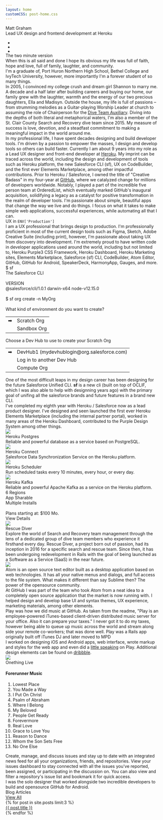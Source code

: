 ```yaml
---
layout: home
customCSS: post-home.css
---
```


<div class="welcome text-center">
    <div class="mb-3 text-5xl md:text-7xl lg:text-8xl uppercase lg:tracking-widest font-light">Matt Graham</div>
    <div class="text-red-500 font-serif text-xl md:text-2xl tracking-wide m-3">Lead UX design and frontend development at Heroku</div>
    <ul class="flex items-center my-6">
      <li class="mx-4">
        <a href="http://twitter.com/mattgraham" target="_blank">
          <div class="icon-x h-12 md:h-12 w-12 md:w-12"></div>
        </a>
      </li>
      <li class="mx-4">
        <a href="http://github.com/mattgraham" target="_blank">
          <div class="icon-github h-12 md:h-12 w-12 md:w-12"></div>
        </a>
      </li>
      <li class="mx-4">
        <a href="http://dribbble.com/mattgraham" target="_blank">
          <div class="icon-dribbble h-12 md:h-12 w-12 md:w-12"></div>
        </a>
      </li>
    </ul>
</div>

<div id="about" class="p-4 mb-12">  
  <div class="max-w-screen-lg	mx-auto py-8">
    <div class="text-5xl my-12 font-serif text-center">The two minute version</div>
    <div class="grid grid-cols-1 md:grid-cols-2 gap-8">
      <div>
        <div class="text-xl text-slate-700 leading-8 mb-6 max-w-prose mx-auto">
          When this is all said and done I hope its obvious my life was full of faith, hope and love, full of family, laughter, and community.
        </div>
        <div class="text-xl text-slate-700 leading-8 mb-6 max-w-prose mx-auto">
          I'm a graduate of, Port Huron Northern High School, Bethel College and IvyTech University, however, more importantly I'm a forever student of so many things.</div>
        <div class="text-xl text-slate-700 leading-8 mb-6 max-w-prose mx-auto">
          In 2005, I convinced my college crush and dream girl Shannon to marry me. A decade and a half later after building careers and buying our home, our family grew with the laughter, warmth and the energy of our two precious daughters, Ella and Madisyn. Outside the house, my life is full of passions – from strumming melodies as a Guitar-playing Worship Leader at church to assuming the role of Chairperson for the <a href="https://diveteamauxiliary.org" target="_blank">Dive Team Auxiliary</a>. Diving into the depths of both literal and metaphorical waters, I'm also a member of the St. Clair County Search and Recovery dive team since 2015. My measure of success is love, devotion, and a steadfast commitment to making a meaningful impact in the world around me.
        </div>
      </div>
      <div>
        <div class="text-xl text-slate-700 leading-8 mb-6 max-w-prose mx-auto">
          In my professional life, I have spent decades designing and build developer tools. I'm driven by a passion to empower the masses, I design and develop tools so others can build faster. Currently I am about 9 years into my role as a Lead UX designer and front-end developer at <a href="https://heroku.com" target="_blank">Heroku</a>. My imprint can be traced across the world, including the design and development of tools such as Heroku platform, the new Salesforce CLI (sf), UX on CodeBuilder, and the first ever Elements Marketplace, among other impactful contributions. Prior to Heroku / Salesforce, I owned the title of "Creative Badass" in my four-year at <a href="https://github.com" target="_blank">GitHub</a>, where we catalyzed change for millions of developers worldwide. Notably, I played a part of the incredible five person team at OrderedList, which eventually marked GitHub's inaugural acquisition, solidifying a legacy as a catalyst for positive transformation in the realm of developer tools. I'm passionate about simple, beautiful apps that change the way we live and do things. I focus on what it takes to make simple web applications, successful experiences, while automating all that I can.
        </div>
      </div>
    </div>
  </div>
</div>
<div class="bg-rose-700/90 py-12 px-4 text-white" id="">
  <div class="text-4xl md:text-5xl my-12 text-white font-serif text-center">UX <span class="italic">in</span> <code class="tracking-tight">ENV['Production']</code></div>
  <div class="text-xl text-white/70 leading-8 mb-6 max-w-prose mx-auto">
    <span class="font-bold">I am a UX professional that brings design to production.</span> I'm professionally proficient in most of the current design tools such as Figma, Sketch, Adobe Creative Suite (including print), however, I'm passionate about taking UX from discovery into development. I'm extremely proud to have written code in developer applications used around the world, including but not limited to, Heroku Purple3 CSS Framework, Heroku Dashboard, Heroku Marketing sites, Elements Marketplace, Salesforce (sf) CLI, CodeBuilder, Atom Editor, GitHub, GitHub for Android, SpeakerDeck, HarmonyApp, Gauges, and more.
  </div>
</div>

<div class="bg-black/90" id="salesforce-cli">
  <div class="w-full max-w-screen-2xl mx-auto grid lg:grid-cols-2 lg:gap-4">
    <div class="text-white font-mono text-sm bg-black p-12 lg:mt-12 order-1 lg:order-0 overflow-hidden">
      <div><span class="text-blue-500">$</span> sf</div>
      <div>The Salesforce CLI</div>
      <br/>
      <div class="font-bold mb-2">VERSION</div>
      <div>@salesforce/cli/1.0.1 darwin-x64 node-v12.15.0</div>
      <br/>
      <div><span class="text-blue-500">$</span> sf org create -n MyOrg</div>
      <br/>
      <div class="font-bold mb-2">What kind of environment do you want to create?</div>
      <table class="mb-4">
        <tr>
          <td class="">➡ </td>
          <td class="ph1">Scratch Org</td>
        </tr>
        <tr>
          <td class=""></td>
          <td class="ph1">Sandbox Org</td>
        </tr>
      </table>
      <div class="font-bold mb-2">Choose a Dev Hub to use to create your Scratch Org</div>
      <table class="mb-4">
        <tr>
          <td class="">➡ </td>
          <td class="ph1">DevHub1 (mydevhublogin@org.salesforce.com)</td>
        </tr>
        <tr>
          <td class=""></td>
          <td class="ph1">Log in to another Dev Hub</td>
        </tr>
        <tr>
          <td class=""></td>
          <td class="ph1">Compute Org</td>
        </tr>
      </table>
    </div>
    <div class="w-50 p-8 flex flex-col text-center order-0 lg:order-1">
      <div class="flex-auto"></div>
      <img src="/assets/images/heroku/logo-salesforce.svg" alt="" class="h-24 mb-4">
      <div class="text-white/80 max-w-prose text-lg">One of the most difficult leaps in my design career has been designing for the future Salesforce Unified CLI. <strong>sf</strong> is a new cli (built on top of OCLIF, which I was also able to help with designning years ago) with the primary goal of unifing all the salesforce brands and future features in a brand new CLI.</div>
      <div class="flex-auto"></div>
    </div>
  </div>
</div>

<div class="bg-gradient-to-r from-[#4e61a8] to-[#6d4a92] py-12" id="">
  <div class="w-full max-w-screen-2xl mx-auto grid lg:grid-cols-2 gap-4">
    <div class="w-50 p-8 flex flex-col text-center">
      <div class="flex-auto"></div>
        <div class="flex items-center mx-auto mb-6">
          <img src="/assets/images/heroku/logo-heroku.svg" class="h-12" alt="">
          <div class="w-4"></div>
          <img src="/assets/images/heroku/logo-salesforce.svg" class="h-12" alt="">
        </div>
      <div class="text-white/80 mb-4 max-w-prose text-lg mx-auto">
        I've completed my eighth year with Heroku / Salesforce now as a lead product designer. I've designed and seen launched the first ever Heroku Elements Marketplace (including the internal partner portal), worked in many areas of the Heroku Dashboard, contributed to the Purple Design System among other things.
      </div>
      <div class="flex-auto"></div>
    </div>
    <div class="w-50 grid lg:grid-cols-2 gap-4 py-12 px-4">
      <div class="max-w-lg mx-auto bg-white/90 rounded shadow-xl p-4 text-center">
        <img class="h-16 w-16 mx-auto my-3" src="/assets/images/heroku/herokuPostgres.png">
        <div class="font-bold text-violet-900 my-1">Heroku Postgres</div>
        <div class="text-gray-600 text-sm">Reliable and powerful database as a service based on PostgreSQL.</div>
      </div>
      <div class="max-w-lg mx-auto bg-white/90 rounded shadow-xl p-4 text-center">
        <img class="h-16 w-16 mx-auto my-3" src="/assets/images/heroku/herokuConnect.png">
        <div class="font-bold text-violet-900 my-1">Heroku Connect</div>
        <div class="text-gray-600 text-sm">Salesforce Data Synchronization Service on the Heroku platform.</div>
      </div>
      <div class="max-w-lg mx-auto bg-white/90 rounded shadow-xl p-4 text-center">
        <img class="h-16 w-16 mx-auto my-3" src="/assets/images/heroku/herokuScheduler.png">
        <div class="font-bold text-violet-900 my-1">Heroku Scheduler</div>
        <div class="text-gray-600 text-sm">Run scheduled tasks every 10 minutes, every hour, or every day. </div>
      </div>
      <div class="max-w-lg mx-auto bg-white/90 rounded shadow-xl p-4 text-center relative">
        <img class="h-16 w-16 mx-auto my-3" src="/assets/images/heroku/herokuKafka.png">
        <div class="font-bold text-violet-900 my-1">Heroku Kafka</div>
        <div class="text-gray-600 text-sm">Reliable and powerful Apache Kafka as a service on the Heroku platform.</div>
        <div class="bg-violet-900/90 absolute top-0 right-0 left-0 bottom-0 flex flex-col p-4 text-sm rounded">
          <div class="flex-auto"></div>
          <div class="text-white lh-copy text-sm">
            <div class="font-bold">6 Regions</div>
            <div class="font-bold">App Sharable</div>
            <div class="font-bold">Multiple Installs</div>
            <br/>
            <div class="">Plans starting at: <span class="font-bold">$100 Mo.</span></div>
          </div>
          <div class="flex-auto"></div>
          <div class="">
            <div class="bg-white rounded-sm p-2 text-violet-900">View Details</div>
          </div>
        </div>
      </div>
    </div>
  </div>
</div>

<div class="bg-gradient-to-r from-black to-slate-950 py-12 text-white" id="rescuediver">
  <div class="w-full max-w-screen-2xl mx-auto grid lg:grid-cols-2 gap-4">
    <div class="flex flex-column items-center">
      <div class="flex-auto"></div>
      <div class="text-center">
        <div class="flex items-center m-6">
          <div class="flex-auto"></div>
          <img src="assets/images/rescue_diver_logo.svg" class="h-12 mr-4">
          <div class="tracking-tight bg-gradient-to-br from-red-400 via-red-700 to-rose-500 bg-clip-text text-transparent bg-clip-text text-transparent text-3xl md:text-4xl lg:text-6xl font-bold">Rescue Diver</div>
          <div class="flex-auto"></div>
        </div>
        <div class="text-lg text-white mx-4">
          Explore the world of Search and Recovery team management through the lens of a dedicated group of dive team members who experience it firsthand every day. Rescue Diver, a project born out of passion, had its inception in 2016 for a specific search and rescue team. Since then, it has been undergoing redevelopment in Rails with the goal of being launched as a Software as a Service (SaaS) in the near future.
        </div>
      </div>
      <div class="flex-auto"></div>
    </div>
    <div class="">
      <img src="assets/images/callout-reporting@2x.png" class="max-w-lg bg-white p-8 m-4 rounded shadow mx-auto">
    </div>
  </div>
</div>

<div class="bg-gradient-to-r from-[#EFEAE1] to-[#EFEAE1] overflow-hidden p-12">
  <div class="w-full max-w-screen-2xl mx-auto grid lg:grid-cols-2 gap-4">
    <div>
      <img src="assets/images/atom.png" alt="" class="w-50 lg:-mb-24 mb-12">
    </div>
    <div class="flex flex-col text-lg">
      <div class="flex-auto"></div>
      <img src="assets/images/atom-logo.svg" class="mb-12 h-16" alt="">
      <div class="mb-4">
        Atom is an open source text editor built as a desktop application based on web technologies. It has all your native menus and dialogs, and full access to the file system. What makes it different than say Sublime then? The power of the opensource community.
      </div>
      <div class="mb-4">
        At GitHub I was part of the team who took Atom from a neat idea to a completely open source application that the market is now running with. I helped design and develop base UI and syntax themes, UX experience, marketing materials, among other elements.
      </div>
      <div class="flex-auto"></div>
    </div>
  </div>
</div>

<div class="play bg-gradient-radial from-[#531E3A] to-[#33284D] overflow-hidden px-12 py-24">
  <div class="w-full max-w-screen-2xl mx-auto grid lg:grid-cols-2 gap-4">  
    <div class="flex flex-col text-left text-white py-12 md:pr-12 text-lg">
      <div class="flex-auto"></div>
      <div>
        <img src="assets/images/play-logo.png" class="mx-auto h-20 mb-12 mx-auto" alt="">
        <div class="mb-4 max-w-prose mx-auto">
          Play was how we did music at GitHub. As taken from the readme, "Play is an employee-powered iTunes-based client-driven distributed music server for your office. Also it can prepare your taxes." I never got it to do my taxes, however being able to queue up music across the world and stream along side your remote co-workers; that was done well. Play was a Rails app originally built off iTunes DJ and later moved to MPD
        </div>
        <div class="mb-4 max-w-prose mx-auto">
          I worked on designing iOS and Android apps, web interface, wrote markup and styles for the web app and even did a <a href="https://speakerdeck.com/mattgraham/github-play" target="_blank">little speaking</a> on Play. Additional design elements can be found on <a href="https://dribbble.com/mattgraham/projects/212617-Play" target="_blank">dribbble</a>.
        </div>
      </div>
      <div class="flex-auto"></div>
    </div>
    <div class="text-left grid md:grid-cols-2 gap-4">
      <div class="flex flex-col">
        <div class="flex-auto"></div>
        <img src="assets/images/510Smm7LcEL._SS500_.jpg" class="rounded shadow-lg border border-black" />
        <div class="flex-auto"></div>
      </div>
      <div class="md:pl-8 flex flex-col">
        <div class='flex-auto'></div>
        <div class="text-3xl text-white font-serif mb-1">Onething Live</div>
        <h4 class="text-fuchsia-500 mb-3">Forerunner Music</h4>
        <ol class="list-decimal list-inside	p-0 m-0">
          <li class="p-0 m-0 text-white hover:text-fuchsia-500">Lowest Place</li>
          <li class="p-0 m-0 text-white hover:text-fuchsia-500">You Made a Way</li>
          <li class="p-0 m-0 text-white hover:text-fuchsia-500">I Put On Christ</li>
          <li class="p-0 m-0 text-white hover:text-fuchsia-500">Psalm of Abraham</li>
          <li class="p-0 m-0 text-white hover:text-fuchsia-500">Where I Belong</li>
          <li class="p-0 m-0 text-white hover:text-fuchsia-500">My Beloved</li>
          <li class="p-0 m-0 text-white hover:text-fuchsia-500">People Get Ready</li>
          <li class="p-0 m-0 text-white hover:text-fuchsia-500">Forevermore</li>
          <li class="p-0 m-0 text-white hover:text-fuchsia-500">Real Love</li>
          <li class="p-0 m-0 text-white hover:text-fuchsia-500">Grace to Love You</li>
          <li class="p-0 m-0 text-white hover:text-fuchsia-500">Reason to Dance</li>
          <li class="p-0 m-0 text-white hover:text-fuchsia-500">Whom the Son Sets Free</li>
          <li class="p-0 m-0 text-white hover:text-fuchsia-500">No One Else</li>
        </ol>
        <div class='flex-auto'></div>
      </div>
    </div>
  </div>
</div>

<div class="play bg-gradient-radial from-[#531E3A] to-[#33284D] overflow-hidden px-12 py-24 github-android">
  <div class="w-full max-w-screen-2xl mx-auto grid lg:grid-cols-2 gap-4">
    <div class="portfolio-item-demo">
        <img src="assets/images/android-demo.png" alt="" class="mx-auto">
    </div>
    <div class="order-0 lg:order-1 flex flex-col text-left text-white py-12 text-lg">
      <div class="flex-auto"></div>
      <img src="assets/images/githubandroid-logo.svg" class="h-16 mx-auto mb-6" alt="">
      <div class="mb-4 max-w-prose mx-auto">
        Create, manage, and discuss issues and stay up to date with an integrated news feed for all your organizations, friends, and repositories. View your issues dashboard to stay connected with all the issues you've reported, been assigned, or participating in the discussion on. You can also view and filter a repository's issue list and bookmark it for quick access.
      </div>
      <div class="mb-4 max-w-prose mx-auto">
        I was the solo designer that worked alongside two incredible developers to build and opensource GitHub for Android.
      </div>
      <div class="flex-auto"></div>
    </div>
  </div>
</div>

<div class="bg-zinc-900 py-24 px-6 text-center">
  <div class="mx-auto w-full max-w-screen-2xl flex items-center mb-12">
    <div class="text-3xl text-white font-serif">Blog Articles</div>
    <div class="flex-auto"></div>
    <a href="/articles.html" class="rounded border-blue-500 border px-2 py-1 no-underline">View All</a>
  </div>

  <div class="grid grid-cols-1 lg:grid-cols-3 gap-6 text-center mx-auto w-full max-w-screen-2xl">
    {% for post in site.posts limit:3 %}
      <a href="{{ post.url }}" class="text-white no-underline">
        <img src="{{ post.thumb }}" alt="" class="rounded">
        <div class="my-3 text-xl">{{ post.title }}</div>
      </a>
    {% endfor %}
  </div>
</div>
